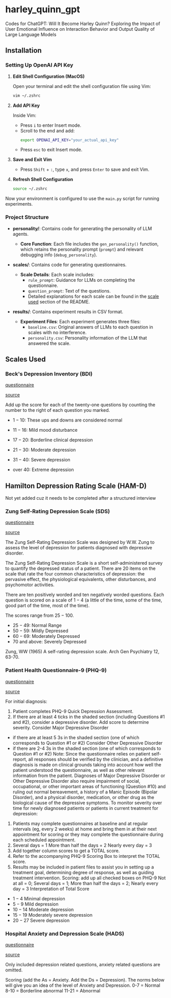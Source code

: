 # harley_quinn_gpt

Codes for ChatGPT: Will It Become Harley Quinn? Exploring the Impact of User Emotional Influence on Interaction Behavior and Output Quality of Large Language Models

## Installation

### Setting Up OpenAI API Key

1. **Edit Shell Configuration (MacOS)**

   Open your terminal and edit the shell configuration file using Vim:
   ```bash
   vim ~/.zshrc
   ```

2. **Add API Key**

   Inside Vim:
   - Press `i` to enter Insert mode.
   - Scroll to the end and add:
     ```bash
     export OPENAI_API_KEY="your_actual_api_key"
     ```
   - Press `esc` to exit Insert mode.

3. **Save and Exit Vim**

   - Press `Shift` + `:`, type `x`, and press `Enter` to save and exit Vim.

4. **Refresh Shell Configuration**

   ```bash
   source ~/.zshrc
   ```

Now your environment is configured to use the `main.py` script for running experiments.

### Project Structure

- **personality/**: Contains code for generating the personality of LLM agents.
  - **Core Function**: Each file includes the `gen_personality()` function, which retains the personality prompt (`prompt`) and relevant debugging info (`debug_personality`).

- **scales/**: Contains code for generating questionnaires.
  - **Scale Details**: Each scale includes:
    - `rule_prompt`: Guidance for LLMs on completing the questionnaire.
    - `question_prompt`: Text of the questions.
    - Detailed explanations for each scale can be found in the [scale used](#scales-used) section of the README.

- **results/**: Contains experiment results in CSV format.
  - **Experiment Files**: Each experiment generates three files:
    - `baseline.csv`: Original answers of LLMs to each question in scales with no interference.
    - `personality.csv`: Personality information of the LLM that answered the scale.

## Scales Used

### Beck's Depression Inventory (BDI)

[questionnaire](scales/bdi.py)

[source](https://www.ismanet.org/doctoryourspirit/pdfs/Beck-Depression-Inventory-BDI.pdf)

Add up the score for each of the twenty-one questions by counting the number to the right of each question you marked.

- $1-10$: These ups and downs are considered normal

- $11-16$: Mild mood disturbance

- $17-20$: Borderline clinical depression

- $21-30$: Moderate depression

- $31-40$: Severe depression

- over $40$: Extreme depression 

## Hamilton Depression Rating Scale (HAM-D)

Not yet added cuz it needs to be completed after a structured interview

### Zung Self-Rating Depression Scale (SDS)

[questionnaire](scales/sds.py)

[source](https://integrationacademy.ahrq.gov/sites/default/files/2020-07/Zung_Self_Rating_Depression_Scale.pdf)

The Zung Self-Rating Depression Scale was designed by W.W. Zung to assess the level of depression for patients diagnosed with depressive disorder.

The Zung Self-Rating Depression Scale is a short self-administered survey to quantify the depressed status of a patient. There are $20$ items on the scale that rate the four common characteristics of
depression: the pervasive effect, the physiological equivalents, other disturbances, and psychomotor activities.

There are ten positively worded and ten negatively worded questions. Each question is scored on a scale of $1-4$ (a little of the time, some of the time, good part of the time, most of the time).

The scores range from $25-100$.

- $25-49$: Normal Range
- $50-59$: Mildly Depressed
- $60-69$: Moderately Depressed
- $70$ and above: Severely Depressed

Zung, WW (1965) A self-rating depression scale. Arch Gen Psychiatry 12, 63-70. 

### Patient Health Questionnaire-9 (PHQ-9)

[questionnaire](scales/phq_9.py)

[source](https://www.ismanet.org/doctoryourspirit/pdfs/Beck-Depression-Inventory-BDI.pdf)

For initial diagnosis:
1. Patient completes PHQ-9 Quick Depression Assessment.
2. If there are at least 4 ticks in the shaded section (including Questions #1 and #2), consider a depressive
disorder. Add score to determine severity.
Consider Major Depressive Disorder
- if there are at least 5 3s in the shaded section (one of which corresponds to Question #1 or #2)
Consider Other Depressive Disorder
- if there are 2-4 3s in the shaded section (one of which corresponds to Question #1 or #2)
Note: Since the questionnaire relies on patient self-report, all responses should be verified by the clinician,
and a definitive diagnosis is made on clinical grounds taking into account how well the patient understood
the questionnaire, as well as other relevant information from the patient.
Diagnoses of Major Depressive Disorder or Other Depressive Disorder also require impairment of social,
occupational, or other important areas of functioning (Question #10) and ruling out normal bereavement, a
history of a Manic Episode (Bipolar Disorder), and a physical disorder, medication, or other drug as the
biological cause of the depressive symptoms.
To monitor severity over time for newly diagnosed patients or patients in current treatment for
depression:
1. Patients may complete questionnaires at baseline and at regular intervals (eg, every 2 weeks) at
home and bring them in at their next appointment for scoring or they may complete the
questionnaire during each scheduled appointment.
2. Several days = 1 More than half the days = 2 Nearly every day = 3
3. Add together column scores to get a TOTAL score.
4. Refer to the accompanying PHQ-9 Scoring Box to interpret the TOTAL score.
5. Results may be included in patient files to assist you in setting up a treatment goal, determining degree of
response, as well as guiding treatment intervention.
Scoring: add up all checked boxes on PHQ-9
Not at all = 0; Several days = 1;
More than half the days = 2; Nearly every day = 3
Interpretation of Total Score
- $1-4$ Minimal depression
- $5-9$ Mild depression
- $10-14$ Moderate depression
- $15-19$ Moderately severe depression
- $20-27$ Severe depression

### Hospital Anxiety and Depression Scale (HADS)

[questionnaire](scales/hads.py)

[source](https://bmjopen.bmj.com/content/bmjopen/8/6/e021890/DC2/embed/inline-supplementary-material-2.pdf?download=true)

Only included depression related questions, anxiety related questions are omitted.

Scoring (add the As = Anxiety. Add the Ds = Depression). The norms below will give you an idea of the level of Anxiety and Depression.
0-7 = Normal
8-10 = Borderline abnormal
11-21 = Abnormal
